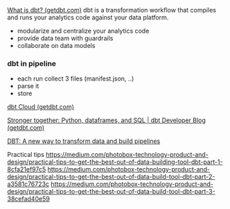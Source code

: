 [What is dbt? (getdbt.com)](https://www.getdbt.com/product/what-is-dbt/)
dbt is a transformation workflow that compiles and runs your analytics code against your data platform.
- modularize and centralize your analytics code
- provide data team with guardrails
- collaborate on data models


### dbt in pipeline

- each run collect 3 files (manifest.json, ..)
- parse it
- store


[dbt Cloud (getdbt.com)](https://cloud.getdbt.com/login/)

[Stronger together: Python, dataframes, and SQL | dbt Developer Blog (getdbt.com)](https://docs.getdbt.com/blog/polyglot-dbt-python-dataframes-sql?utm_content=225361991&utm_medium=social&utm_source=linkedin&hss_channel=lcp-10893210)

[DBT: A new way to transform data and build pipelines](https://medium.com/the-telegraph-engineering/dbt-a-new-way-to-handle-data-transformation-at-the-telegraph-868ce3964eb4)


Practical tips
https://medium.com/photobox-technology-product-and-design/practical-tips-to-get-the-best-out-of-data-building-tool-dbt-part-1-8cfa21ef97c5
https://medium.com/photobox-technology-product-and-design/practical-tips-to-get-the-best-out-of-data-build-tool-dbt-part-2-a3581c76723c
https://medium.com/photobox-technology-product-and-design/practical-tips-to-get-the-best-out-of-data-build-tool-dbt-part-3-38cefad40e59
